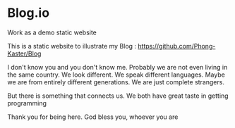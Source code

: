 # Blog.io
Work as a demo static website

This is a static website to illustrate my Blog : https://github.com/Phong-Kaster/Blog


I don't know you and you don't know me. Probably we are not even living in the same country. We look different. We speak different languages. Maybe we are from entirely different generations. We are just complete strangers.

But there is something that connects us. We both have great taste in getting programming

Thank you for being here. God bless you, whoever you are
